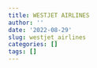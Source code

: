 ```yaml
---
title: WESTJET AIRLINES
author: ''
date: '2022-08-29'
slug: westjet_airlines
categories: []
tags: []
---
```


